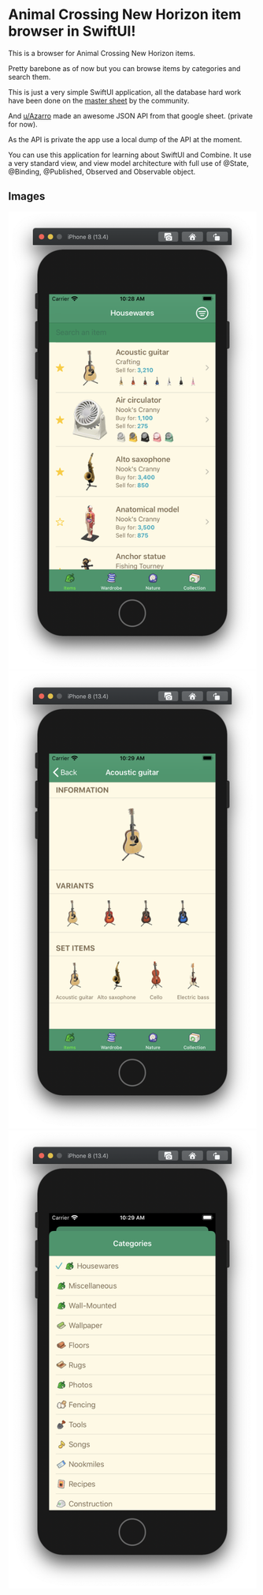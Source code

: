 # Animal Crossing New Horizon item browser in SwiftUI!

This is a browser for Animal Crossing New Horizon items. 

Pretty barebone as of now but you can browse items by categories and search them. 

This is just a very simple SwiftUI application, all the database hard work have been done on the [master sheet](https://docs.google.com/spreadsheets/d/1Hxrdp7oxtK-J5x9u1-rzChUpLtkv3t0_kNGdS6dtyWI/edit#gid=2031086626) by the community. 

And [u/Azarro](https://www.reddit.com/user/Azarro/) made an awesome JSON API from that google sheet. (private for now).

As the API is private the app use a local dump of the API at the moment. 

You can use this application for learning about SwiftUI and Combine. It use a very standard view, and view model architecture with full use of @State, @Binding, @Published, Observed and Observable object. 

## Images

![Image1](images/image1.png?)
![Image2](images/image2.png?)
![Image3](images/image3.png?)